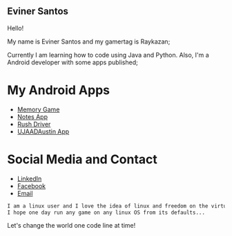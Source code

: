 ## Eviner Santos

  Hello!
  
  My name is Eviner Santos and my gamertag is Raykazan;
  
  Currently I am learning how to code using Java and Python. Also, I'm a Android developer with some apps published; 
  
# My Android Apps
 - [Memory Game](https://play.google.com/store/apps/details?id=software.es.jogo_da_memoria)
 - [Notes App](https://play.google.com/store/apps/details?id=software.es.anotacoes)
 - [Rush Driver](https://play.google.com/store/apps/details?id=software.es.rushdriver)
 - [UJAADAustin App](https://play.google.com/store/apps/details?id=software.es.ujaadaustin)

# Social Media and Contact
- [LinkedIn](https://www.linkedin.com/in/eviner-santos/)
- [Facebook](https://www.facebook.com/evinersantos)
- [Email](mailto:eviner_santos@proton.me)

```markdown
I am a linux user and I love the idea of linux and freedom on the virtual universe.
I hope one day run any game on any linux OS from its defaults... 
```

Let's change the world one code line at time!
